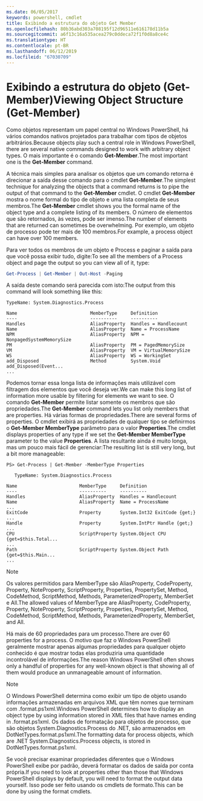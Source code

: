 ```yaml
---
ms.date: 06/05/2017
keywords: powershell, cmdlet
title: Exibindo a estrutura do objeto Get Member
ms.openlocfilehash: 80b36abd303a708195f12d96511e616178d11b5a
ms.sourcegitcommit: a6f13c16a535acea279c0ddeca72f1f0d8a8ce4c
ms.translationtype: HT
ms.contentlocale: pt-BR
ms.lasthandoff: 06/12/2019
ms.locfileid: "67030709"
---
```

# <a name="viewing-object-structure-get-member"></a><span data-ttu-id="e7c7a-103">Exibindo a estrutura do objeto (Get-Member)</span><span class="sxs-lookup"><span data-stu-id="e7c7a-103">Viewing Object Structure (Get-Member)</span></span>

<span data-ttu-id="e7c7a-104">Como objetos representam um papel central no Windows PowerShell, há vários comandos nativos projetados para trabalhar com tipos de objetos arbitrários.</span><span class="sxs-lookup"><span data-stu-id="e7c7a-104">Because objects play such a central role in Windows PowerShell, there are several native commands designed to work with arbitrary object types.</span></span> <span data-ttu-id="e7c7a-105">O mais importante é o comando **Get-Member**.</span><span class="sxs-lookup"><span data-stu-id="e7c7a-105">The most important one is the **Get-Member** command.</span></span>

<span data-ttu-id="e7c7a-106">A técnica mais simples para analisar os objetos que um comando retorna é direcionar a saída desse comando para o cmdlet **Get-Member**.</span><span class="sxs-lookup"><span data-stu-id="e7c7a-106">The simplest technique for analyzing the objects that a command returns is to pipe the output of that command to the **Get-Member** cmdlet.</span></span> <span data-ttu-id="e7c7a-107">O cmdlet **Get-Member** mostra o nome formal do tipo de objeto e uma lista completa de seus membros.</span><span class="sxs-lookup"><span data-stu-id="e7c7a-107">The **Get-Member** cmdlet shows you the formal name of the object type and a complete listing of its members.</span></span> <span data-ttu-id="e7c7a-108">O número de elementos que são retornados, às vezes, pode ser imenso.</span><span class="sxs-lookup"><span data-stu-id="e7c7a-108">The number of elements that are returned can sometimes be overwhelming.</span></span> <span data-ttu-id="e7c7a-109">Por exemplo, um objeto de processo pode ter mais de 100 membros.</span><span class="sxs-lookup"><span data-stu-id="e7c7a-109">For example, a process object can have over 100 members.</span></span>

<span data-ttu-id="e7c7a-110">Para ver todos os membros de um objeto e Process e paginar a saída para que você possa exibir tudo, digite:</span><span class="sxs-lookup"><span data-stu-id="e7c7a-110">To see all the members of a Process object and page the output so you can view all of it, type:</span></span>

```powershell
Get-Process | Get-Member | Out-Host -Paging
```

<span data-ttu-id="e7c7a-111">A saída deste comando será parecida com isto:</span><span class="sxs-lookup"><span data-stu-id="e7c7a-111">The output from this command will look something like this:</span></span>

```output
TypeName: System.Diagnostics.Process

Name                           MemberType     Definition
----                           ----------     ----------
Handles                        AliasProperty  Handles = Handlecount
Name                           AliasProperty  Name = ProcessName
NPM                            AliasProperty  NPM = NonpagedSystemMemorySize
PM                             AliasProperty  PM = PagedMemorySize
VM                             AliasProperty  VM = VirtualMemorySize
WS                             AliasProperty  WS = WorkingSet
add_Disposed                   Method         System.Void add_Disposed(Event...
...
```

<span data-ttu-id="e7c7a-112">Podemos tornar essa longa lista de informações mais utilizável com filtragem dos elementos que você deseja ver.</span><span class="sxs-lookup"><span data-stu-id="e7c7a-112">We can make this long list of information more usable by filtering for elements we want to see.</span></span> <span data-ttu-id="e7c7a-113">O comando **Get-Member** permite listar somente os membros que são propriedades.</span><span class="sxs-lookup"><span data-stu-id="e7c7a-113">The **Get-Member** command lets you list only members that are properties.</span></span> <span data-ttu-id="e7c7a-114">Há várias formas de propriedades.</span><span class="sxs-lookup"><span data-stu-id="e7c7a-114">There are several forms of properties.</span></span> <span data-ttu-id="e7c7a-115">O cmdlet exibirá as propriedades de qualquer tipo se definirmos o **Get-Member MemberType** parâmetro para o valor **Properties**.</span><span class="sxs-lookup"><span data-stu-id="e7c7a-115">The cmdlet displays properties of any type if we set the **Get-Member MemberType** parameter to the value **Properties**.</span></span> <span data-ttu-id="e7c7a-116">A lista resultante ainda é muito longa, mas um pouco mais fácil de gerenciar:</span><span class="sxs-lookup"><span data-stu-id="e7c7a-116">The resulting list is still very long, but a bit more manageable:</span></span>

```
PS> Get-Process | Get-Member -MemberType Properties

   TypeName: System.Diagnostics.Process

Name                       MemberType     Definition
----                       ----------     ----------
Handles                    AliasProperty  Handles = Handlecount
Name                       AliasProperty  Name = ProcessName
...
ExitCode                   Property       System.Int32 ExitCode {get;}
...
Handle                     Property       System.IntPtr Handle {get;}
...
CPU                        ScriptProperty System.Object CPU {get=$this.Total...
...
Path                       ScriptProperty System.Object Path {get=$this.Main...
...
```

> [!NOTE]
> <span data-ttu-id="e7c7a-117">Os valores permitidos para MemberType são AliasProperty, CodeProperty, Property, NoteProperty, ScriptProperty, Properties, PropertySet, Method, CodeMethod, ScriptMethod, Methods, ParameterizedProperty, MemberSet e All.</span><span class="sxs-lookup"><span data-stu-id="e7c7a-117">The allowed values of MemberType are AliasProperty, CodeProperty, Property, NoteProperty, ScriptProperty, Properties, PropertySet, Method, CodeMethod, ScriptMethod, Methods, ParameterizedProperty, MemberSet, and All.</span></span>

<span data-ttu-id="e7c7a-118">Há mais de 60 propriedades para um processo.</span><span class="sxs-lookup"><span data-stu-id="e7c7a-118">There are over 60 properties for a process.</span></span> <span data-ttu-id="e7c7a-119">O motivo que faz o Windows PowerShell geralmente mostrar apenas algumas propriedades para qualquer objeto conhecido é que mostrar todas elas produziria uma quantidade incontrolável de informações.</span><span class="sxs-lookup"><span data-stu-id="e7c7a-119">The reason Windows PowerShell often shows only a handful of properties for any well-known object is that showing all of them would produce an unmanageable amount of information.</span></span>

> [!NOTE]
> <span data-ttu-id="e7c7a-120">O Windows PowerShell determina como exibir um tipo de objeto usando informações armazenadas em arquivos XML que têm nomes que terminam com .format.ps1xml.</span><span class="sxs-lookup"><span data-stu-id="e7c7a-120">Windows PowerShell determines how to display an object type by using information stored in XML files that have names ending in .format.ps1xml.</span></span> <span data-ttu-id="e7c7a-121">Os dados de formatação para objetos de processo, que são objetos System.Diagnostics.Process do .NET, são armazenados em DotNetTypes.format.ps1xml.</span><span class="sxs-lookup"><span data-stu-id="e7c7a-121">The formatting data for process objects, which are .NET System.Diagnostics.Process objects, is stored in DotNetTypes.format.ps1xml.</span></span>

<span data-ttu-id="e7c7a-122">Se você precisar examinar propriedades diferentes que o Windows PowerShell exibe por padrão, deverá formatar os dados de saída por conta própria.</span><span class="sxs-lookup"><span data-stu-id="e7c7a-122">If you need to look at properties other than those that Windows PowerShell displays by default, you will need to format the output data yourself.</span></span> <span data-ttu-id="e7c7a-123">Isso pode ser feito usando os cmdlets de formato.</span><span class="sxs-lookup"><span data-stu-id="e7c7a-123">This can be done by using the format cmdlets.</span></span>
